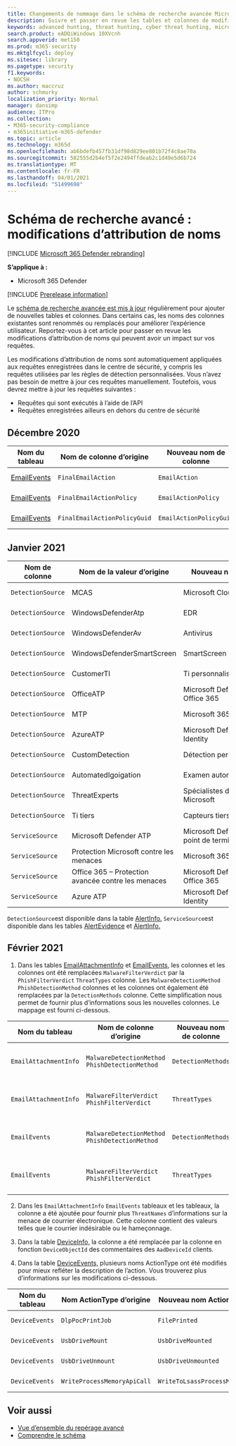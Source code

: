 ```yaml
---
title: Changements de nommage dans le schéma de recherche avancée Microsoft 365 Defender
description: Suivre et passer en revue les tables et colonnes de modifications d’attribution de noms dans le schéma de recherche avancé
keywords: advanced hunting, threat hunting, cyber threat hunting, microsoft threat protection, microsoft 365, mtp, m365, search, query, telemetry, schema reference, kusto, table, data, naming changes, rename, Microsoft Threat Protection
search.product: eADQiWindows 10XVcnh
search.appverid: met150
ms.prod: m365-security
ms.mktglfcycl: deploy
ms.sitesec: library
ms.pagetype: security
f1.keywords:
- NOCSH
ms.author: maccruz
author: schmurky
localization_priority: Normal
manager: dansimp
audience: ITPro
ms.collection:
- M365-security-compliance
- m365initiative-m365-defender
ms.topic: article
ms.technology: m365d
ms.openlocfilehash: ab6bdefb457fb31df98d829ee801b72f4c8ae70a
ms.sourcegitcommit: 582555d2b4ef5f2e2494ffdeab2c1d49e5d6b724
ms.translationtype: MT
ms.contentlocale: fr-FR
ms.lasthandoff: 04/01/2021
ms.locfileid: "51499698"
---
```

# <a name="advanced-hunting-schema---naming-changes"></a>Schéma de recherche avancé : modifications d’attribution de noms

[!INCLUDE [Microsoft 365 Defender rebranding](../includes/microsoft-defender.md)]


**S’applique à :**
- Microsoft 365 Defender

[!INCLUDE [Prerelease information](../includes/prerelease.md)]

Le [schéma de recherche avancée est mis à jour](advanced-hunting-schema-tables.md) régulièrement pour ajouter de nouvelles tables et colonnes. Dans certains cas, les noms des colonnes existantes sont renommés ou remplacés pour améliorer l’expérience utilisateur. Reportez-vous à cet article pour passer en revue les modifications d’attribution de noms qui peuvent avoir un impact sur vos requêtes.

Les modifications d’attribution de noms sont automatiquement appliquées aux requêtes enregistrées dans le centre de sécurité, y compris les requêtes utilisées par les règles de détection personnalisées. Vous n’avez pas besoin de mettre à jour ces requêtes manuellement. Toutefois, vous devrez mettre à jour les requêtes suivantes :
- Requêtes qui sont exécutés à l’aide de l’API
- Requêtes enregistrées ailleurs en dehors du centre de sécurité

## <a name="december-2020"></a>Décembre 2020

| Nom du tableau | Nom de colonne d’origine | Nouveau nom de colonne | Raison du changement
|--|--|--|--|
| [EmailEvents](advanced-hunting-emailevents-table.md) | `FinalEmailAction` | `EmailAction` | Commentaires des clients. |
| [EmailEvents](advanced-hunting-emailevents-table.md) | `FinalEmailActionPolicy` | `EmailActionPolicy` | Commentaires des clients. |
| [EmailEvents](advanced-hunting-emailevents-table.md) | `FinalEmailActionPolicyGuid` | `EmailActionPolicyGuid` | Commentaires des clients. |

## <a name="january-2021"></a>Janvier 2021

| Nom de colonne | Nom de la valeur d’origine | Nouveau nom de valeur | Raison du changement
|--|--|--|--|
| `DetectionSource` | MCAS |    Microsoft Cloud App Security | Changement de nom |
| `DetectionSource` | WindowsDefenderAtp|   EDR| Changement de nom |
| `DetectionSource` | WindowsDefenderAv | Antivirus | Changement de nom |
| `DetectionSource` | WindowsDefenderSmartScreen |  SmartScreen | Changement de nom |
| `DetectionSource` | CustomerTI |  Ti personnalisée | Changement de nom |
| `DetectionSource` | OfficeATP | Microsoft Defender pour Office 365 | Changement de nom |
| `DetectionSource` | MTP   | Microsoft 365 Defender | Changement de nom |
| `DetectionSource` | AzureATP |    Microsoft Defender pour Identity | Changement de nom |
| `DetectionSource` | CustomDetection   | Détection personnalisée | Changement de nom |
| `DetectionSource` | AutomatedIgoigation |Examen automatisé | Changement de nom |
| `DetectionSource` | ThreatExperts | Spécialistes des menaces Microsoft | Changement de nom |
| `DetectionSource` | Ti tiers | Capteurs tiers | Changement de nom |
| `ServiceSource` | Microsoft Defender ATP| Microsoft Defender pour point de terminaison | Changement de nom |
|`ServiceSource` |Protection Microsoft contre les menaces   | Microsoft 365 Defender | Changement de nom |
| `ServiceSource` | Office 365 – Protection avancée contre les menaces  |Microsoft Defender pour Office 365 | Changement de nom |
| `ServiceSource` |Azure ATP    |Microsoft Defender pour Identity | Changement de nom |

`DetectionSource`est disponible dans la table [AlertInfo.](advanced-hunting-alertinfo-table.md) `ServiceSource`est disponible dans les tables [AlertEvidence](advanced-hunting-alertevidence-table.md) et [AlertInfo.](advanced-hunting-alertinfo-table.md) 

## <a name="february-2021"></a>Février 2021

1. Dans les tables [EmailAttachmentInfo](advanced-hunting-emailattachmentinfo-table.md) et [EmailEvents,](advanced-hunting-emailevents-table.md) les colonnes et les colonnes ont été remplacées `MalwareFilterVerdict` par la `PhishFilterVerdict` `ThreatTypes` colonne. Les `MalwareDetectionMethod` `PhishDetectionMethod` colonnes et les colonnes ont également été remplacées par la `DetectionMethods` colonne. Cette simplification nous permet de fournir plus d’informations sous les nouvelles colonnes. Le mappage est fourni ci-dessous.

| Nom du tableau | Nom de colonne d’origine | Nouveau nom de colonne | Raison du changement
|--|--|--|--|
| `EmailAttachmentInfo` | `MalwareDetectionMethod` <br> `PhishDetectionMethod` | `DetectionMethods` | Inclure d’autres méthodes de détection |
| `EmailAttachmentInfo`  | `MalwareFilterVerdict` <br>`PhishFilterVerdict` | `ThreatTypes` | Inclure d’autres types de menaces |
| `EmailEvents` | `MalwareDetectionMethod` <br> `PhishDetectionMethod` | `DetectionMethods` | Inclure d’autres méthodes de détection |
| `EmailEvents` | `MalwareFilterVerdict` <br>`PhishFilterVerdict` | `ThreatTypes` | Inclure d’autres types de menaces |


2. Dans les `EmailAttachmentInfo` `EmailEvents` tableaux et les tableaux, la colonne a été ajoutée pour fournir plus `ThreatNames` d’informations sur la menace de courrier électronique. Cette colonne contient des valeurs telles que le courrier indésirable ou le hameçonnage.

3. Dans la table [DeviceInfo,](advanced-hunting-deviceinfo-table.md) la colonne a été remplacée par la colonne en fonction `DeviceObjectId` des commentaires des `AadDeviceId` clients.

4. Dans la table [DeviceEvents,](advanced-hunting-deviceevents-table.md) plusieurs noms ActionType ont été modifiés pour mieux refléter la description de l’action. Vous trouverez plus d’informations sur les modifications ci-dessous.

| Nom du tableau | Nom ActionType d’origine | Nouveau nom ActionType | Raison du changement
|--|--|--|--|
| `DeviceEvents` | `DlpPocPrintJob` | `FilePrinted` | Commentaires des clients. |
| `DeviceEvents` | `UsbDriveMount` | `UsbDriveMounted` | Commentaires des clients. |
| `DeviceEvents` | `UsbDriveUnmount` | `UsbDriveUnmounted` | Commentaires des clients. |
| `DeviceEvents` | `WriteProcessMemoryApiCall` | `WriteToLsassProcessMemory` | Commentaires des clients. |






## <a name="related-topics"></a>Voir aussi
- [Vue d’ensemble du repérage avancé](advanced-hunting-overview.md)
- [Comprendre le schéma](advanced-hunting-schema-tables.md)